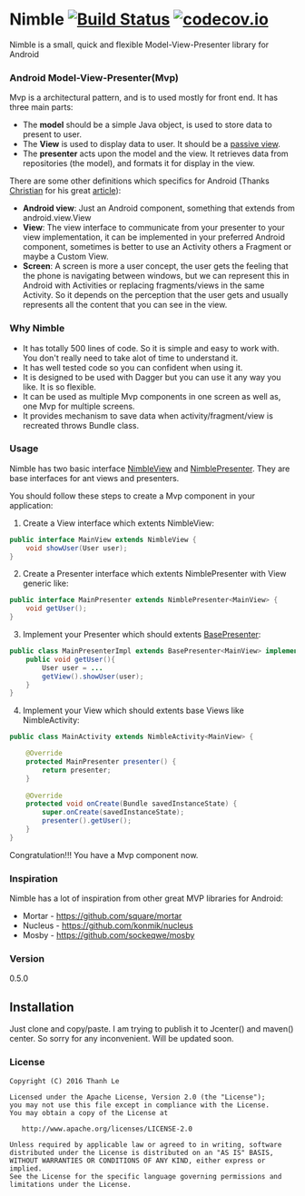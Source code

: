 # Nimble [![Build Status](https://travis-ci.org/lenguyenthanh/nimble.svg?branch=master)](https://travis-ci.org/lenguyenthanh/nimble) [![codecov.io](https://codecov.io/github/lenguyenthanh/nimble/coverage.svg?branch=master)](https://codecov.io/github/lenguyenthanh/nimble?branch=master)

Nimble is a small, quick and flexible Model-View-Presenter library for Android

### Android Model-View-Presenter(Mvp)
Mvp is a architectural pattern, and is to used mostly for front end. It has three main parts:
* The **model** should be a simple Java object, is used to store data to present to user.
* The **View** is used to display data to user. It should be a [passive view](http://martinfowler.com/eaaDev/PassiveScreen.html).
* The **presenter** acts upon the model and the view. It retrieves data from repositories (the model), and formats it for display in the view.

There are some other definitions which specifics for Android (Thanks [Christian](https://twitter.com/panavtec) for his great [article](http://panavtec.me/modeling-presentation-layer/)):
* **Android view**: Just an Android component, something that extends from android.view.View
* **View**: The view interface to communicate from your presenter to your view implementation, it can be implemented in your preferred Android component, sometimes is better to use an Activity others a Fragment or maybe a Custom View.
* **Screen**: A screen is more a user concept, the user gets the feeling that the phone is navigating between windows, but we can represent this in Android with Activities or replacing fragments/views in the same Activity. So it depends on the perception that the user gets and usually represents all the content that you can see in the view.

### Why Nimble
* It has totally 500 lines of code. So it is simple and easy to work with. You don't really need to take alot of time to understand it.
* It has well tested code so you can confident when using it.
* It is designed to be used with Dagger but you can use it any way you like. It is so flexible.
* It can be used as multiple Mvp components in one screen as well as, one Mvp for multiple screens.
* It provides mechanism to save data when activity/fragment/view is recreated throws Bundle class.

### Usage
Nimble has two basic interface [NimbleView](https://github.com/lenguyenthanh/nimble/blob/master/nimble-core/src/main/java/com/lenguyenthanh/nimble/NimbleView.java) and [NimblePresenter](https://github.com/lenguyenthanh/nimble/blob/master/nimble-core/src/main/java/com/lenguyenthanh/nimble/NimblePresenter.java). They are base interfaces for ant views and presenters.

You should follow these steps to create a Mvp component in your application:

1. Create a View interface which extents NimbleView:

  ```java
  public interface MainView extends NimbleView {
      void showUser(User user);
  }
  ```
2. Create a Presenter interface which extents NimblePresenter with View generic like:

  ```java
  public interface MainPresenter extends NimblePresenter<MainView> {
      void getUser();
  }
  ```
3. Implement your Presenter which should extents [BasePresenter](https://github.com/lenguyenthanh/nimble/blob/master/nimble-core/src/main/java/com/lenguyenthanh/nimble/BasePresenter.java):

  ```java
  public class MainPresenterImpl extends BasePresenter<MainView> implements MainPresenter {
      public void getUser(){
          User user = ...
          getView().showUser(user);
      }
  }
  ```
4. Implement your View which should extents base Views like NimbleActivity:

  ```java
  public class MainActivity extends NimbleActivity<MainView> {

      @Override
      protected MainPresenter presenter() {
          return presenter;
      }
    
      @Override
      protected void onCreate(Bundle savedInstanceState) {
          super.onCreate(savedInstanceState);
          presenter().getUser();
      }
  }
  ```

Congratulation!!! You have a Mvp component now.

### Inspiration

Nimble has a lot of inspiration from other great MVP libraries for Android:

* Mortar - https://github.com/square/mortar
* Nucleus - https://github.com/konmik/nucleus
* Mosby - https://github.com/sockeqwe/mosby

### Version
0.5.0

## Installation
Just clone and copy/paste. I am trying to publish it to Jcenter() and maven() center. So sorry for any inconvenient. Will be updated soon.

### License

    Copyright (C) 2016 Thanh Le

    Licensed under the Apache License, Version 2.0 (the "License");
    you may not use this file except in compliance with the License.
    You may obtain a copy of the License at

       http://www.apache.org/licenses/LICENSE-2.0

    Unless required by applicable law or agreed to in writing, software
    distributed under the License is distributed on an "AS IS" BASIS,
    WITHOUT WARRANTIES OR CONDITIONS OF ANY KIND, either express or implied.
    See the License for the specific language governing permissions and
    limitations under the License.
